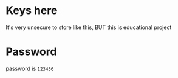 # Keys here
It's very unsecure to store like this, BUT this is educational project

# Password
password is `123456`